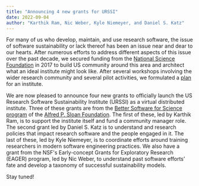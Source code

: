 ```yaml
---
title: "Announcing 4 new grants for URSSI"
date: 2022-09-04
author: "Karthik Ram, Nic Weber, Kyle Niemeyer, and Daniel S. Katz"
---
```


For many of us who develop, maintain, and use research software, the issue of software sustainability or lack thereof
has been an issue near and dear to our hearts. After numerous efforts to address different aspects of this issue
over the past decade, we secured funding from the
[National Science Foundation](https://www.nsf.gov/awardsearch/showAward?AWD_ID=1743188) in 2017 to build US community around this area and architect
what an ideal institute might look like. After several workshops involving the wider research community
and several pilot activities, we formulated a [plan](https://plan.urssi.us/) for an institute.

We are now pleased to announce four new grants to officially launch the US Research Software Sustainability Institute (URSSI)
as a virtual distributed institute.  Three of these grants are from the
[Better Software for Science program](https://sloan.org/programs/digital-technology/better-software-for-science)
of the [Alfred P. Sloan Foundation](https://sloan.org/). The first of these, led by Karthik Ram, is to support
the institute itself and fund a community manager role. The second grant led by Daniel S. Katz is to understand and research policies
that impact research software and the people engaged in it. The last of these, led by Kyle Niemeyer, is to coordinate
efforts around training researchers in modern software engineering practices. We also have a grant
from the NSF's Early-concept Grants for Exploratory Research (EAGER) program, led by Nic Weber, to understand
past software efforts’ fate and develop a taxonomy of successful sustainability models. 

Stay tuned!

